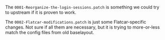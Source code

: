 The `0001-Reorganize-the-login-sessions.patch` is something we could
try to upstream if it is proven to work.

The `0002-Flatcar-modifications.patch` is just some Flatcar-specific
changes. Not sure if all them are necessary, but it is trying to
more-or-less match the config files from old baselayout.
